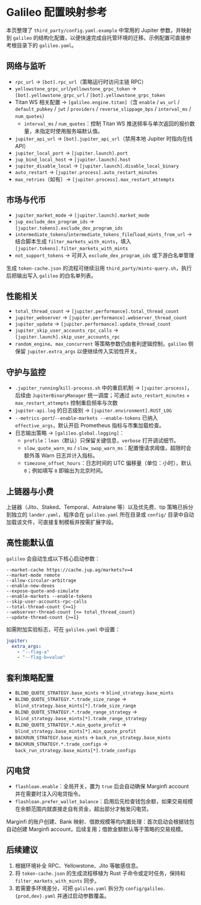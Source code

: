 # Galileo 配置映射参考

本页整理了 `third_party/config.yaml.example` 中常用的 Jupiter 参数，并映射到 `galileo` 的结构化配置，以便快速完成自托管环境的迁移。示例配置可直接参考根目录下的 `galileo.yaml`。

## 网络与监听
- `rpc_url` → `[bot].rpc_url`（策略运行时访问主链 RPC）
- `yellowstone_grpc_url`/`yellowstone_grpc_token` → `[bot].yellowstone_grpc_url` / `[bot].yellowstone_grpc_token`
- Titan WS 相关配置 → `[galileo.engine.titan]`（含 `enable` / `ws_url` / `default_pubkey` / `jwt` / `providers` / `reverse_slippage_bps` / `interval_ms` / `num_quotes`）
  - `interval_ms` / `num_quotes`：控制 Titan WS 推送频率与单次返回的报价数量，未指定时使用服务端默认值。
- `jupiter_api_url` → `[bot].jupiter_api_url`（禁用本地 Jupiter 时指向在线 API）
- `jupiter_local_port` → `[jupiter.launch].port`
- `jup_bind_local_host` → `[jupiter.launch].host`
- `jupiter_disable_local` → `[jupiter.launch].disable_local_binary`
- `auto_restart` → `[jupiter.process].auto_restart_minutes`
- `max_retries`（如有）→ `[jupiter.process].max_restart_attempts`

## 市场与代币
- `jupiter_market_mode` → `[jupiter.launch].market_mode`
- `jup_exclude_dex_program_ids` → `[jupiter.tokens].exclude_dex_program_ids`
- `intermediate_tokens`/`intermediate_tokens_file`/`load_mints_from_url` → 结合脚本生成 `filter_markets_with_mints`，填入 `[jupiter.tokens].filter_markets_with_mints`
- `not_support_tokens` → 可并入 `exclude_dex_program_ids` 或下游白名单管理

生成 `token-cache.json` 的流程可继续沿用 `third_party/mints-query.sh`，执行后把输出写入 `galileo` 的白名单列表。

## 性能相关
- `total_thread_count` → `[jupiter.performance].total_thread_count`
- `jupiter_webserver` → `[jupiter.performance].webserver_thread_count`
- `jupiter_update` → `[jupiter.performance].update_thread_count`
- `jupiter_skip_user_accounts_rpc_calls` → `[jupiter.launch].skip_user_accounts_rpc`
- `random_engine`、`max_concurrent` 等策略参数仍由套利逻辑控制，`galileo` 侧保留 `jupiter.extra_args` 以便继续传入实验性开关。

## 守护与监控
- `.jupiter_running`/`kill-process.sh` 中的重启机制 → `[jupiter.process]`，后续由 `JupiterBinaryManager` 统一调度；可通过 `auto_restart_minutes` + `max_restart_attempts` 控制重启频率与次数
- `jupiter-api.log` 的日志级别 → `[jupiter.environment].RUST_LOG`
- `--metrics-port`/`--enable-markets --enable-tokens` 已纳入 `effective_args`，默认开启 Prometheus 指标与市集加载检查。
- 日志输出策略 → `[galileo.global.logging]`：
  - `profile`：`lean`（默认）只保留关键信息，`verbose` 打开调试细节。
  - `slow_quote_warn_ms` / `slow_swap_warn_ms`：配置慢请求阈值，超限时会额外落 Warn 日志并计入指标。
  - `timezone_offset_hours`：日志时间的 UTC 偏移量（单位：小时），默认 `0`；例如填写 `8` 即输出为北京时间。

## 上链器与小费
上链器（Jito、Staked、Temporal、Astralane 等）以及优先费、tip 策略已拆分到独立的 `lander.yaml`，程序会在 `galileo.yaml` 所在目录或 `config/` 目录中自动加载该文件，可直接复制模板并按需扩展字段。

## 高性能默认值
`galileo` 会自动生成以下核心启动参数：

```text
--market-cache https://cache.jup.ag/markets?v=4
--market-mode remote
--allow-circular-arbitrage
--enable-new-dexes
--expose-quote-and-simulate
--enable-markets --enable-tokens
--skip-user-accounts-rpc-calls
--total-thread-count {>=1}
--webserver-thread-count {<= total_thread_count}
--update-thread-count {>=1}
```

如需附加实验标志，可在 `galileo.yaml` 中设置：

```yaml
jupiter:
  extra_args:
    - "--flag-a"
    - "--flag-b=value"
```

## 套利策略配置
- `BLIND_QUOTE_STRATEGY.base_mints` → `blind_strategy.base_mints`
- `BLIND_QUOTE_STRATEGY.*.trade_size_range` → `blind_strategy.base_mints[*].trade_size_range`
- `BLIND_QUOTE_STRATEGY.*.trade_range_strategy` → `blind_strategy.base_mints[*].trade_range_strategy`
- `BLIND_QUOTE_STRATEGY.*.min_quote_profit` → `blind_strategy.base_mints[*].min_quote_profit`
- `BACKRUN_STRATEGY.base_mints` → `back_run_strategy.base_mints`
- `BACKRUN_STRATEGY.*.trade_configs` → `back_run_strategy.base_mints[*].trade_configs`

## 闪电贷
- `flashloan.enable`：全局开关，置为 `true` 后会自动确保 Marginfi account 并在需要时注入闪电贷指令。
- `flashloan.prefer_wallet_balance`：启用后先检查钱包余额，如果交易规模在余额范围内就直接走自有资金，超出部分才触发闪电贷。

Marginfi 的账户创建、Bank 映射、借款规模等均内置处理：首次启动会根据钱包自动创建 Marginfi account，后续复用；借款金额默认等于策略的交易规模。

## 后续建议
1. 根据环境补全 RPC、Yellowstone、Jito 等敏感信息。
2. 将 `token-cache.json` 的生成流程移植为 Rust 子命令或定时任务，保持和 `filter_markets_with_mints` 同步。
3. 若需要多环境差分，可把 `galileo.yaml` 拆分为 `config/galileo.{prod,dev}.yaml` 并通过启动参数覆盖。
